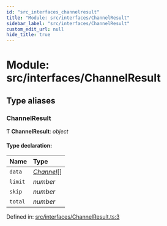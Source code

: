 ```yaml
---
id: "src_interfaces_channelresult"
title: "Module: src/interfaces/ChannelResult"
sidebar_label: "src/interfaces/ChannelResult"
custom_edit_url: null
hide_title: true
---
```


# Module: src/interfaces/ChannelResult

## Type aliases

### ChannelResult

Ƭ **ChannelResult**: *object*

#### Type declaration:

Name | Type |
:------ | :------ |
`data` | [*Channel*](src_interfaces_channel.md#channel)[] |
`limit` | *number* |
`skip` | *number* |
`total` | *number* |

Defined in: [src/interfaces/ChannelResult.ts:3](https://github.com/xr3ngine/xr3ngine/blob/716a06460/packages/common/src/interfaces/ChannelResult.ts#L3)
